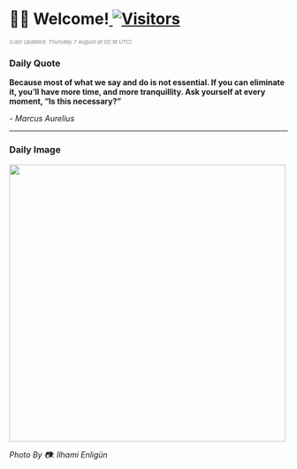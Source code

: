 <h1>👋🏽 Welcome!<a href="https://github.com/OmitNomis/"> <img src="https://visitor-badge.laobi.icu/badge?page_id=OmitNomis" alt="Visitors"></a></h1>

<i><p style="font-size: 0.6rem; color:gray">(Last Updated: Thursday 7 August at 02:18 UTC)</p></i>

<h3> Daily Quote </h3>
<b><p>Because most of what we say and do is not essential. If you can eliminate it, you’ll have more time, and more tranquillity. Ask yourself at every moment, “Is this necessary?”</p></b>
<i><caption style="font-size: 0.8rem; color:gray;">- Marcus Aurelius</caption></i>


<hr>

<h3>Daily Image</h3>
<a href="https://images.pexels.com/photos/33299500/pexels-photo-33299500.jpeg" target="_blank"><img style="height:500px;" src="https://images.pexels.com/photos/33299500/pexels-photo-33299500.jpeg"/></a>

<i><caption style="font-size: 0.8rem; color:gray;"> Photo By 📷: Ilhami Enligün</caption></i>
